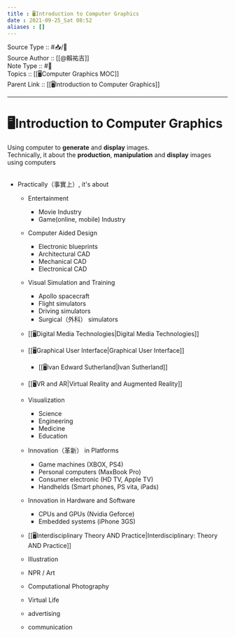 ```yaml
---
title : 🖥️Introduction to Computer Graphics
date : 2021-09-25_Sat 08:52
aliases : []
---
```

Source Type :: #📥/📄 <br>
Source Author :: [[@賴祐吉]]<br>
Note Type :: #📝 <br>
Topics :: [[🖥️Computer Graphics MOC]]<br>
Parent Link :: [[🖥️Introduction to Computer Graphics]]<br>

---
# 🖥️Introduction to Computer Graphics

Using computer to **generate** and **display** images. <br>
Technically, it about the **production**, **manipulation** and **display** images using computers <br><br>
+ Practically（事實上）, it's about
	- Entertainment
		+ Movie Industry
		+ Game(online, mobile) Industry

	- Computer Aided Design
		+ Electronic blueprints
		+ Architectural CAD
		+ Mechanical CAD
		+ Electronical CAD

	- Visual Simulation and Training
		+ Apollo spacecraft
		+ Flight simulators
		+ Driving simulators
		+ Surgical（外科） simulators

	- [[🖥️Digital Media Technologies|Digital Media Technologies]]
	- [[🖥️Graphical User Interface|Graphical User Interface]]
		- [[🖥️Ivan Edward Sutherland|Ivan Sutherland]]
	- [[🖥️VR and AR|Virtual Reality and Augmented Reality]]
	- Visualization
		+ Science
		+ Engineering
		+ Medicine
		+ Education
	- Innovation（革新） in Platforms
		+ Game machines (XBOX, PS4)
		+ Personal computers (MaxBook Pro)
		+ Consumer electronic (HD TV, Apple TV)
		+ Handhelds (Smart phones, PS vita, iPads)
	- Innovation in Hardware and Software
		+ CPUs and GPUs (Nvidia Geforce)
		+ Embedded systems (iPhone 3GS)
	- [[🖥️Interdisciplinary Theory AND Practice|Interdisciplinary: Theory AND Practice]]
	- Illustration
	- NPR / Art
	- Computational Photography
	- Virtual Life
	- advertising
	- communication